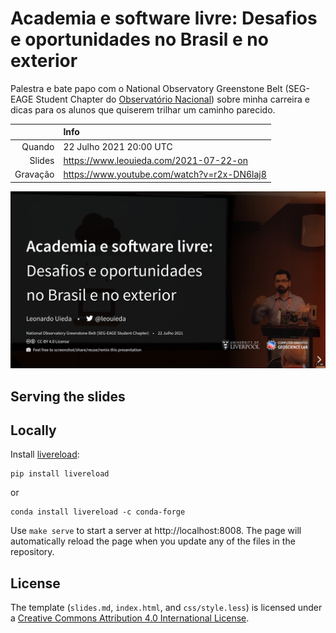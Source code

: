# Academia e software livre: Desafios e oportunidades no Brasil e no exterior

Palestra e bate papo com o National Observatory Greenstone Belt
(SEG-EAGE Student Chapter do [Observatório Nacional](https://on.br))
sobre minha carreira e dicas para os alunos que quiserem trilhar um caminho
parecido.

| | Info |
|--:|:------|
| Quando | 22 Julho 2021 20:00 UTC |
| Slides | https://www.leouieda.com/2021-07-22-on |
| Gravação | https://www.youtube.com/watch?v=r2x-DN6laj8 |

![](assets/title-slide.png)

## Serving the slides

## Locally

Install [livereload](https://github.com/lepture/python-livereload):

```
pip install livereload
```

or

```
conda install livereload -c conda-forge
```

Use `make serve` to start a server at http://localhost:8008. The page will
automatically reload the page when you update any of the files in the
repository.

## License

The template (`slides.md`, `index.html`, and `css/style.less`) is licensed under a
<a href="https://creativecommons.org/licenses/by/4.0/">Creative Commons
Attribution 4.0 International License</a>.
